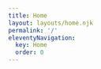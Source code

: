```yaml
---
title: Home
layout: layouts/home.njk 
permalink: '/'
eleventyNavigation:
  key: Home
  order: 0
---
```


